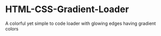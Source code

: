 # HTML-CSS-Gradient-Loader
A colorful yet simple to code loader with glowing edges having  gradient colors
